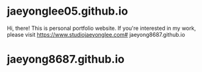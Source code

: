 # jaeyonglee05.github.io

Hi, there!
This is personal portfolio website. If you're interested in my work, please visit https://www.studiojaeyonglee.com# jaeyong8687.github.io
# jaeyong8687.github.io
